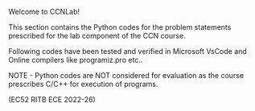 Welcome to CCNLab!

This section contains the Python codes for the problem statements prescribed for the lab component of the CCN course.

Following codes have been tested and verified in Microsoft VsCode and Online compilers like programiz.pro etc..

NOTE - Python codes are NOT considered for evaluation as the course prescribes C/C++ for execution of programs.

(EC52 RITB ECE 2022-26)


